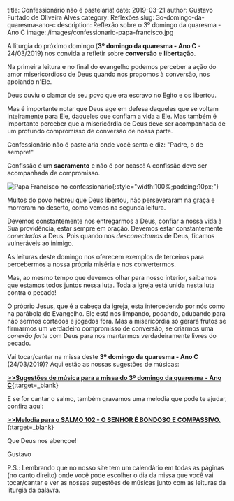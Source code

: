 title: Confessionário não é pastelaria!
date: 2019-03-21
author: Gustavo Furtado de Oliveira Alves
category: Reflexões
slug: 3o-domingo-da-quaresma-ano-c
description: Reflexão sobre o 3º domingo da quaresma - Ano C
image: /images/confessionario-papa-francisco.jpg

A liturgia do próximo domingo (**3º domingo da quaresma - Ano C** - 24/03/2019) nos convida a refletir sobre **conversão** e **libertação**.

Na primeira leitura e no final do evangelho podemos perceber a ação do amor misericordioso de Deus quando nos propomos à conversão,
nos apoiando n'Ele.

Deus ouviu o clamor de seu povo que era escravo no Egito e os libertou.

Mas é importante notar que Deus age em defesa daqueles que se voltam inteiramente para Ele, daqueles que confiam a vida a Ele.
Mas também é importante perceber que a misericórdia de Deus deve ser acompanhada de um profundo compromisso de conversão de nossa parte.

Confessionário não é pastelaria onde você senta e diz: "Padre, o de sempre!"

Confissão é um **sacramento** e não é por acaso! A confissão deve ser acompanhada de compromisso.

![Papa Francisco no confessionário](/images/confessionario-papa-francisco.jpg){:style="width:100%;padding:10px;"}

Muitos do povo hebreu que Deus libertou, não perseveraram na graça e morreram no deserto, como vemos na segunda leitura.

Devemos constantemente nos entregarmos a Deus, confiar a nossa vida à Sua providência, estar sempre em oração.
Devemos estar constantemente _conectados_ a Deus. Pois quando nos _desconectamos_ de Deus, ficamos vulneráveis ao inimigo.

As leituras deste domingo nos oferecem exemplos de terceiros para percebermos a nossa própria miséria e nos convertermos.

Mas, ao mesmo tempo que devemos olhar para nosso interior, saibamos que estamos todos juntos nessa luta.
Toda a igreja está unida nesta luta contra o pecado!

O próprio Jesus, que é a cabeça da igreja, esta intercedendo por nós como na parábola do Evangelho.
Ele está nos limpando, podando, adubando para não sermos cortados e jogados fora.
Mas a misericórdia só gerará frutos se firmarmos um verdadeiro compromisso de conversão, se criarmos uma _conexão forte_ com Deus
para nos mantermos verdadeiramente livres do pecado.

Vai tocar/cantar na missa deste **3º domingo da quaresma - Ano C** (24/03/2019)? Aqui estão as nossas sugestões de músicas:

[**>>Sugestões de música para a missa do 3º domingo da quaresma - Ano C**](https://musicasparamissa.com.br/sugestoes-para/3o-domingo-da-quaresma-ano-c){:target=\_blank}

E se for cantar o salmo, também gravamos uma melodia que pode te ajudar, confira aqui:

[**>>Melodia para o SALMO 102 - O SENHOR É BONDOSO E COMPASSIVO.**](https://musicasparamissa.com.br/musica/salmo-102-o-senhor-e-bondoso-e-compassivo/){:target=\_blank}

Que Deus nos abençoe!

Gustavo

P.S.: Lembrando que no nosso site tem um calendário em todas as páginas (no canto direito) onde você pode escolher o dia da missa que você vai tocar/cantar e ver as nossas sugestões de músicas junto com as leituras da liturgia da palavra.
